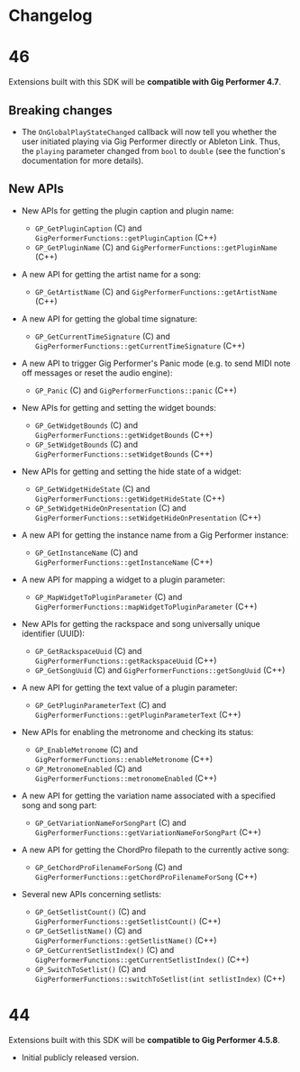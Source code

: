 # Changelog

# 46

Extensions built with this SDK will be **compatible with Gig Performer 4.7**.

## Breaking changes

- The `OnGlobalPlayStateChanged` callback will now tell you whether the user initiated playing via Gig Performer directly or Ableton Link.
  Thus, the `playing` parameter changed from `bool` to `double` (see the function's documentation for more details).

## New APIs

- New APIs for getting the plugin caption and plugin name:

  - `GP_GetPluginCaption` (C) and `GigPerformerFunctions::getPluginCaption` (C++)
  - `GP_GetPluginName` (C) and `GigPerformerFunctions::getPluginName` (C++)

- A new API for getting the artist name for a song:

  - `GP_GetArtistName` (C) and `GigPerformerFunctions::getArtistName` (C++)

- A new API for getting the global time signature:

  - `GP_GetCurrentTimeSignature` (C) and `GigPerformerFunctions::getCurrentTimeSignature` (C++)

- A new API to trigger Gig Performer's Panic mode (e.g. to send MIDI note off messages or reset the audio engine):

  - `GP_Panic` (C) and `GigPerformerFunctions::panic` (C++)

- New APIs for getting and setting the widget bounds:

  - `GP_GetWidgetBounds` (C) and `GigPerformerFunctions::getWidgetBounds` (C++)
  - `GP_SetWidgetBounds` (C) and `GigPerformerFunctions::setWidgetBounds` (C++)

- New APIs for getting and setting the hide state of a widget:

  - `GP_GetWidgetHideState` (C) and `GigPerformerFunctions::getWidgetHideState` (C++)
  - `GP_SetWidgetHideOnPresentation` (C) and `GigPerformerFunctions::setWidgetHideOnPresentation` (C++)

- A new API for getting the instance name from a Gig Performer instance:

  - `GP_GetInstanceName` (C) and `GigPerformerFunctions::getInstanceName` (C++)

- A new API for mapping a widget to a plugin parameter:

  - `GP_MapWidgetToPluginParameter` (C) and `GigPerformerFunctions::mapWidgetToPluginParameter` (C++)

- New APIs for getting the rackspace and song universally unique identifier (UUID):

  - `GP_GetRackspaceUuid` (C) and `GigPerformerFunctions::getRackspaceUuid` (C++)
  - `GP_GetSongUuid` (C) and `GigPerformerFunctions::getSongUuid` (C++)

- A new API for getting the text value of a plugin parameter:

  - `GP_GetPluginParameterText` (C) and `GigPerformerFunctions::getPluginParameterText` (C++)

- New APIs for enabling the metronome and checking its status:

  - `GP_EnableMetronome` (C) and `GigPerformerFunctions::enableMetronome` (C++)
  - `GP_MetronomeEnabled` (C) and `GigPerformerFunctions::metronomeEnabled` (C++)

- A new API for getting the variation name associated with a specified song and song part:

  - `GP_GetVariationNameForSongPart` (C) and `GigPerformerFunctions::getVariationNameForSongPart` (C++)

- A new API for getting the ChordPro filepath to the currently active song:

  - `GP_GetChordProFilenameForSong` (C) and `GigPerformerFunctions::getChordProFilenameForSong` (C++)

- Several new APIs concerning setlists:
  - `GP_GetSetlistCount()` (C) and `GigPerformerFunctions::getSetlistCount()` (C++)
  - `GP_GetSetlistName()` (C) and `GigPerformerFunctions::getSetlistName()` (C++)
  - `GP_GetCurrentSetlistIndex()` (C) and `GigPerformerFunctions::getCurrentSetlistIndex()` (C++)
  - `GP_SwitchToSetlist()` (C) and `GigPerformerFunctions::switchToSetlist(int setlistIndex)` (C++)

# 44

Extensions built with this SDK will be **compatible to Gig Performer 4.5.8**.

- Initial publicly released version.
